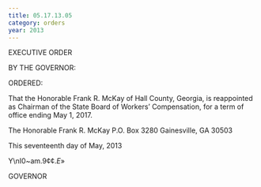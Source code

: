 ```yaml
---
title: 05.17.13.05
category: orders
year: 2013
---
```

 

EXECUTIVE ORDER

BY THE GOVERNOR:

ORDERED:

That the Honorable Frank R. McKay of Hall County, Georgia, is
reappointed as Chairman of the State Board of Workers’
Compensation, for a term of office ending May 1, 2017.

The Honorable Frank R. McKay
P.O. Box 3280
Gainesville, GA 30503

This seventeenth day of May, 2013

Y\\nI0~am.9¢¢._E_»

GOVERNOR


